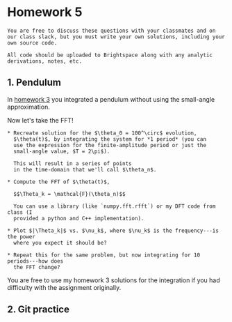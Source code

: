 # Homework 5

```{note}
You are free to discuss these questions with your classmates and on
our class slack, but you must write your own solutions, including your
own source code.

All code should be uploaded to Brightspace along with any analytic
derivations, notes, etc.
```

## 1. Pendulum

In [homework 3](https://zingale.github.io/computational_astrophysics/homework/homework3.html)
you integrated a pendulum without using the small-angle approximation.

Now let's take the FFT!

```{admonition} Your task
* Recreate solution for the $\theta_0 = 100^\circ$ evolution,
  $\theta(t)$, by integrating the system for *1 period* (you can
  use the expression for the finite-amplitude period or just the
  small-angle value, $T = 2\pi$).

  This will result in a series of points
  in the time-domain that we'll call $\theta_n$.

* Compute the FFT of $\theta(t)$,

  $$\Theta_k = \mathcal{F}(\theta_n)$$

  You can use a library (like `numpy.fft.rfft`) or my DFT code from class (I
  provided a python and C++ implementation).
  
* Plot $|\Theta_k|$ vs. $\nu_k$, where $\nu_k$ is the frequency---is the power
  where you expect it should be?
  
* Repeat this for the same problem, but now integrating for 10 periods---how does
  the FFT change?
```

You are free to use my homework 3 solutions for the integration if you had difficulty
with the assignment originally.

## 2. Git practice
